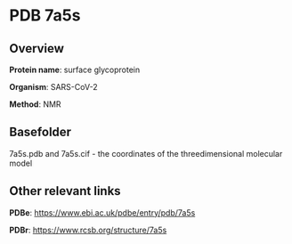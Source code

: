 # PDB 7a5s

## Overview

**Protein name**: surface glycoprotein

**Organism**: SARS-CoV-2

**Method**: NMR



## Basefolder

7a5s.pdb and 7a5s.cif - the coordinates of the threedimensional molecular model



## Other relevant links 
**PDBe**:  https://www.ebi.ac.uk/pdbe/entry/pdb/7a5s
 
**PDBr**: https://www.rcsb.org/structure/7a5s 
